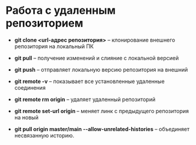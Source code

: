 # Работа с удаленным репозиторием

* **git clone <url-адрес репозитория>** – клонирование внешнего репозитория на  локальный ПК

* **git pull** – получение изменений и слияние с локальной версией

* **git push** – отправляет локальную версию репозитория на внешний

* **git remote -v** – показывает все установленные удаленные соединения

* **git remote rm origin** – удаляет удаленный репозиторий

* **git remote set-url origin <remote-url>** – меняет линк с предыдущего репозитория на новый

* **git pull origin master/main --allow-unrelated-histories** – объединяет несвязанную историю.